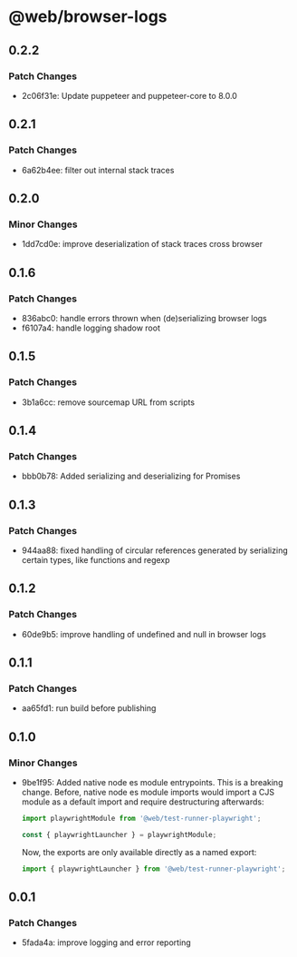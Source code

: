 # @web/browser-logs

## 0.2.2

### Patch Changes

- 2c06f31e: Update puppeteer and puppeteer-core to 8.0.0

## 0.2.1

### Patch Changes

- 6a62b4ee: filter out internal stack traces

## 0.2.0

### Minor Changes

- 1dd7cd0e: improve deserialization of stack traces cross browser

## 0.1.6

### Patch Changes

- 836abc0: handle errors thrown when (de)serializing browser logs
- f6107a4: handle logging shadow root

## 0.1.5

### Patch Changes

- 3b1a6cc: remove sourcemap URL from scripts

## 0.1.4

### Patch Changes

- bbb0b78: Added serializing and deserializing for Promises

## 0.1.3

### Patch Changes

- 944aa88: fixed handling of circular references generated by serializing certain types, like functions and regexp

## 0.1.2

### Patch Changes

- 60de9b5: improve handling of undefined and null in browser logs

## 0.1.1

### Patch Changes

- aa65fd1: run build before publishing

## 0.1.0

### Minor Changes

- 9be1f95: Added native node es module entrypoints. This is a breaking change. Before, native node es module imports would import a CJS module as a default import and require destructuring afterwards:

  ```js
  import playwrightModule from '@web/test-runner-playwright';

  const { playwrightLauncher } = playwrightModule;
  ```

  Now, the exports are only available directly as a named export:

  ```js
  import { playwrightLauncher } from '@web/test-runner-playwright';
  ```

## 0.0.1

### Patch Changes

- 5fada4a: improve logging and error reporting
